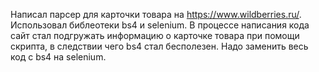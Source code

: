 Написал парсер для карточки товара на https://www.wildberries.ru/. Использовал библеотеки bs4 и selenium.
В процессе написания кода сайт стал подгружать информацию о карточке товара при помощи скрипта, в следствии чего 
bs4 стал бесполезен. Надо заменить весь код с bs4 на selenium. 
